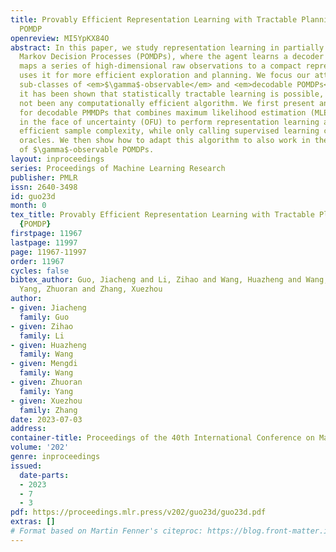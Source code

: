 ```yaml
---
title: Provably Efficient Representation Learning with Tractable Planning in Low-Rank
  POMDP
openreview: MI5YpKX84O
abstract: In this paper, we study representation learning in partially observable
  Markov Decision Processes (POMDPs), where the agent learns a decoder function that
  maps a series of high-dimensional raw observations to a compact representation and
  uses it for more efficient exploration and planning. We focus our attention on the
  sub-classes of <em>$\gamma$-observable</em> and <em>decodable POMDPs</em>, for which
  it has been shown that statistically tractable learning is possible, but there has
  not been any computationally efficient algorithm. We first present an algorithm
  for decodable PMMDPs that combines maximum likelihood estimation (MLE) and optimism
  in the face of uncertainty (OFU) to perform representation learning and achieve
  efficient sample complexity, while only calling supervised learning computational
  oracles. We then show how to adapt this algorithm to also work in the broader class
  of $\gamma$-observable POMDPs.
layout: inproceedings
series: Proceedings of Machine Learning Research
publisher: PMLR
issn: 2640-3498
id: guo23d
month: 0
tex_title: Provably Efficient Representation Learning with Tractable Planning in Low-Rank
  {POMDP}
firstpage: 11967
lastpage: 11997
page: 11967-11997
order: 11967
cycles: false
bibtex_author: Guo, Jiacheng and Li, Zihao and Wang, Huazheng and Wang, Mengdi and
  Yang, Zhuoran and Zhang, Xuezhou
author:
- given: Jiacheng
  family: Guo
- given: Zihao
  family: Li
- given: Huazheng
  family: Wang
- given: Mengdi
  family: Wang
- given: Zhuoran
  family: Yang
- given: Xuezhou
  family: Zhang
date: 2023-07-03
address: 
container-title: Proceedings of the 40th International Conference on Machine Learning
volume: '202'
genre: inproceedings
issued:
  date-parts:
  - 2023
  - 7
  - 3
pdf: https://proceedings.mlr.press/v202/guo23d/guo23d.pdf
extras: []
# Format based on Martin Fenner's citeproc: https://blog.front-matter.io/posts/citeproc-yaml-for-bibliographies/
---
```

